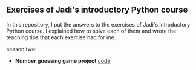 ## Exercises of Jadi's introductory Python course
In this repository, I put the answers to the exercises of Jadi's introductory Python course. I explained how to solve each of them and wrote the teaching tips that each exercise had for me.



season two:
+ __Number guessing game project__  [code](https://github.com/pedramkhaledyan/Exercises_of_Jadi-s_introductory_Python_course/blob/master/season%202/Number%20guessing%20game%20project.py)
